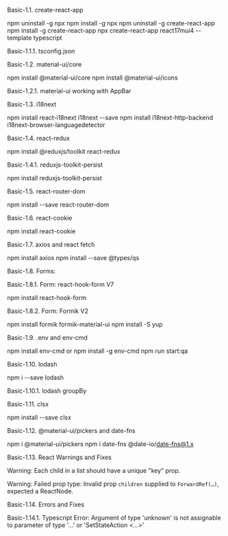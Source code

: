 Basic-1.1. create-react-app 

npm uninstall -g npx
npm install -g npx
npm uninstall -g create-react-app
npm install -g create-react-app 
npx create-react-app react17mui4 --template typescript

Basic-1.1.1. tsconfig.json

Basic-1.2. material-ui/core

npm install @material-ui/core
npm install @material-ui/icons

Basic-1.2.1. material-ui working with AppBar

Basic-1.3. i18next

npm install react-i18next i18next --save
npm install i18next-http-backend i18next-browser-languagedetector

Basic-1.4. react-redux

npm install @reduxjs/toolkit react-redux

Basic-1.4.1. reduxjs-toolkit-persist

npm install reduxjs-toolkit-persist

Basic-1.5. react-router-dom

npm install --save react-router-dom

Basic-1.6. react-cookie

npm install react-cookie

Basic-1.7. axios and react fetch

npm install axios
npm install --save @types/qs

Basic-1.8. Forms: 

Basic-1.8.1. Form: react-hook-form V7

npm install react-hook-form

Basic-1.8.2. Form: Formik V2

npm install formik formik-material-ui
npm install -S yup

Basic-1.9. .env and env-cmd

npm install env-cmd or npm install -g env-cmd
npm run start:qa

Basic-1.10. lodash

npm i --save lodash

Basic-1.10.1. lodash groupBy

Basic-1.11. clsx

npm install --save clsx

Basic-1.12. @material-ui/pickers and date-fns

npm i @material-ui/pickers
npm i date-fns  @date-io/date-fns@1.x

Basic-1.13. React Warnings and Fixes

Warning: Each child in a list should have a unique "key" prop.

Warning: Failed prop type: Invalid prop `children` supplied to `ForwardRef(…)`, expected a ReactNode.

Basic-1.14. Errors and Fixes

Basic-1.14.1. Typescript Error: Argument of type 'unknown' is not assignable to parameter of type '...' or 'SetStateAction <...>'




